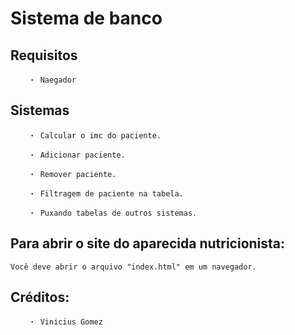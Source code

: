 # Sistema de banco

## Requisitos

```
    ・ Naegador
```

## Sistemas

```
    ・ Calcular o imc do paciente.
    
    ・ Adicionar paciente.

    ・ Remover paciente.

    ・ Filtragem de paciente na tabela.

    ・ Puxando tabelas de outros sistemas.
```

## Para abrir o site do aparecida nutricionista:

```
Você deve abrir o arquivo "index.html" em um navegador.
```

## Créditos:

```
    ・ Vinicius Gomez
```